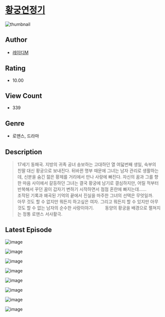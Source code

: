 # [황궁연정기](https://comic.naver.com/bestChallenge/list?titleId=811405)
![thumbnail](https://image-comic.pstatic.net/user_contents_data/challenge_comic/2023/05/25/367303/upload_7089903186619938864_480x623.jpeg)

## Author
- [레이디M](https://comic.naver.com/artistTitle?id=367303)

## Rating
- 10.00

## View Count
- 339

## Genre
- 로맨스, 드라마

## Description
> 17세기 동패국. 지방의 귀족 공녀 송보하는 고대하던 열 여덟번째 생일, 숙부의 친딸 대신 황궁으로 보내진다. 뒤바뀐 명부 때문에 그녀는 남자 관리로 생활하는데, 신분을 숨긴 젊은 황제를 거리에서 만나 사랑에 빠진다. 자신의 꿈과 그를 향한 마음 사이에서 갈등하던 그녀는 결국 황궁에 남기로 결심하지만, 어릴 적부터 반복해서 꾸던 꿈이 갑자기 변하기 시작하면서 점점 혼란에 빠지는데......　 　 조작된 기록과 왜곡된 기억의 끝에서 진실을 마주한 그녀의 선택은 무엇일까.　 　 아무 것도 할 수 없지만 뭐든지 하고싶은 여자. 그리고 뭐든지 할 수 있지만 아무것도 할 수 없는 남자의 순수한 사랑이야기.　 　 동양의 황궁을 배경으로 펼쳐지는 정통 로맨스 서사활극.


## Latest Episode
![image](https://image-comic.pstatic.net/user_contents_data/challenge_comic/2023/05/26/367303/upload_4063201674598180145.jpeg)

![image](https://image-comic.pstatic.net/user_contents_data/challenge_comic/2023/05/26/367303/upload_3473513793101246771.jpeg)

![image](https://image-comic.pstatic.net/user_contents_data/challenge_comic/2023/05/26/367303/upload_7219891672383042868.jpeg)

![image](https://image-comic.pstatic.net/user_contents_data/challenge_comic/2023/05/26/367303/upload_4135483380167161958.jpeg)

![image](https://image-comic.pstatic.net/user_contents_data/challenge_comic/2023/05/26/367303/upload_7017562802620555877.jpeg)

![image](https://image-comic.pstatic.net/user_contents_data/challenge_comic/2023/05/26/367303/upload_7292792574659748657.jpeg)

![image](https://image-comic.pstatic.net/user_contents_data/challenge_comic/2023/05/26/367303/upload_3847534462480495672.jpeg)

![image](https://image-comic.pstatic.net/user_contents_data/challenge_comic/2023/05/27/367303/upload_3774967773170786662.jpeg)

